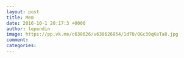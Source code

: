 ```yaml
--- 
layout: post 
title: Mem 
date: 2016-10-1 20:17:3 +0000 
author: lependin 
image: https://pp.vk.me/c638626/v638626854/1d70/QGc30qKeTa8.jpg
comment: 
categories: 
---
```

